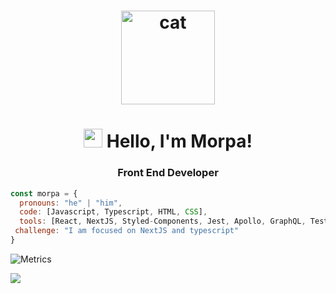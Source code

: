 
<h1 align="center">
  <img src="https://media.giphy.com/media/xFkgeu7dhfgqqxJqmj/giphy.gif" alt="cat" width="150px" />
</h1>
</h1>

<h1 align="center">
  <img src="https://media.giphy.com/media/hvRJCLFzcasrR4ia7z/giphy.gif" width="30px"> Hello, I'm Morpa!
</h1>

<h3 align="center">Front End Developer</h3>

```javascript
const morpa = {
  pronouns: "he" | "him",
  code: [Javascript, Typescript, HTML, CSS],
  tools: [React, NextJS, Styled-Components, Jest, Apollo, GraphQL, Testing Library, Storybook, Cypress],
 challenge: "I am focused on NextJS and typescript"
}
```

![Metrics](https://metrics.lecoq.io/Morpa?template=classic&languages=1&languages.limit=8&languages.sections=most-used&languages.colors=github&languages.threshold=0%25&languages.indepth=false&languages.categories=markup%2C%20programming&languages.recent.categories=markup%2C%20programming&languages.recent.load=300&languages.recent.days=14&config.timezone=Europe%2FLisbon)



![](https://visitor-badge.glitch.me/badge?page_id=morpa.morpa)

<!-- [![ReadMe Card](https://github-readme-stats.vercel.app/api/pin/?username=morpa&repo=morpa)](https://github.com/anuraghazra/github-readme-stats) -->



